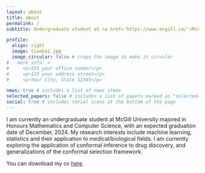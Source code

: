 ```yaml
---
layout: about
title: about
permalink: /
subtitle: Undergraduate student at <a href='https://www.mcgill.ca/'>McGill University</a>

profile:
  align: right
  image: tianbai.jpg
  image_circular: false # crops the image to make it circular
#   more_info: >
#     <p>555 your office number</p>
#     <p>123 your address street</p>
#     <p>Your City, State 12345</p>

news: true # includes a list of news items
selected_papers: false # includes a list of papers marked as "selected={true}"
social: true # includes social icons at the bottom of the page
---
```


I am currently an undergraduate student at McGill University majored in Honours Mathematics and Computer Science, with an expected graduation date of December, 2024. My research interests include machine learning, statistics and their application to medical/biological fields. I am currently exploring the application of conformal inference to drug discovery, and generalizations of the conformal selection framework.

You can download my cv <a href='/assets/pdf/CV.pdf'>here</a>.